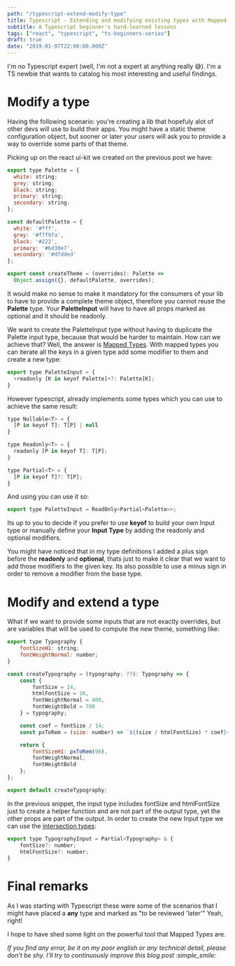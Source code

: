 ```yaml
---
path: "/typescript-extend-modify-type"
title: Typescript - Extending and modifying existing types with Mapped Types
subtitle: A Typescript beginner's hard-learned lessons
tags: ["react", "typescript", "ts-beginners-series"]
draft: true
date: "2019-01-07T22:00:00.000Z"
---
```


I'm no Typescript expert (well, I'm not a expert at anything really :sweat_smile:).
I'm a TS newbie that wants to catalog his most interesting and useful findings. 

# Modify a type
Having the following scenario: you're creating a lib that hopefuly alot of other devs will use to build their apps. You might have a static theme configuration object, but sooner or later your users will ask you to provide a way to override some parts of that theme.

Picking up on the react ui-kit we created on the previous post we have:

```js
export type Palette = {
  white: string;
  grey: string;
  black: string;
  primary: string;
  secondary: string;
};

const defaultPalette = {
  white: '#fff',
  grey: '#f7f9fa',
  black: '#222',
  primary: '#6d30e7',
  secondary: '#dfdded'
};

export const createTheme = (overrides): Palette => 
  Object.assign({}, defaultPalette, overrides);
```

It would make no sense to make it mandatory for the consumers of your lib to have to provide a complete theme object, therefore you cannot reuse the **Palette** type. Your **PaletteInput** will have to have all props marked as optional and it should be readonly. 

We want to create the PaletteInput type without having to duplicate the Palette input type, because that would be harder to maintain. How can we achieve that? Well, the answer is [Mapped Types](https://www.typescriptlang.org/docs/handbook/advanced-types.html). With mapped types you can iterate all the keys in a given type add some modifier to them and create a new type:

```js
export type PaletteInput = {
  +readonly [K in keyof Palette]+?: Palette[K];
}
```

However typescript, already implements some types which you can use to achieve the same result:

```js
type Nullable<T> = { 
  [P in keyof T]: T[P] | null 
}

type Readonly<T> = {
  readonly [P in keyof T]: T[P];
}

type Partial<T> = {
  [P in keyof T]?: T[P];
}
```

And using you can use it so:

```js
export type PaletteInput = ReadOnly<Partial<Palette>>;
```

Its up to you to decide if you prefer to use **keyof** to build your own Input type or manually define your **Input Type** by adding the readonly and optional modifiers.

You might have noticed that in my type definitions I added a plus sign before the **readonly** and **optional**, thats just to make it clear that we want to add those modifiers to the given key. Its also possible to use a minus sign in order to remove a modifier from the base type.

# Modify and extend a type

What if we want to provide some inputs that are not exactly overrides, but are variables that will be used to compute the new theme, something like:

```js
export type Typography {
    fontSizeH1: string;
    fontWeightNormal: number;
}

const createTypography = (typography: ??): Typography => {
    const {
        fontSize = 14,
        htmlFontSize = 16,
        fontWeightNormal = 400,
        fontWeightBold = 700
    } = typography;

    const coef = fontSize / 14;
    const pxToRem = (size: number) => `${(size / htmlFontSize) * coef}rem`;

    return {
        fontSizeH1: pxToRem(96),
        fontWeightNormal,
        fontWeightBold
    };
};

export default createTypography;
```

In the previous snippet, the input type includes fontSize and htmlFontSize just to create a helper function and are not part of the output type, yet the other props are part of the output. In order to create the new Input type we can use the [intersection types](https://www.typescriptlang.org/docs/handbook/advanced-types.html#intersection-types):

```js
export type TypographyInput = Partial<Typography> & {
    fontSize?: number;
    htmlFontSize?: number;
}
```

# Final remarks

As I was starting with Typescript these were some of the scenarios that I might have placed a **any** type and marked as "to be reviewed 'later'" Yeah, right!

I hope to have shed some light on the powerful tool that Mapped Types are.

*If you find any error, be it on my poor english or any technical detail, please don't be shy. I'll try to continuously improve this blog post :simple_smile:*